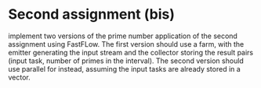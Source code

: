 # Second assignment (bis)

implement two versions of the prime number application of the second assignment using FastFLow. The first version should use a farm, with the emitter generating the input stream and the collector storing the result pairs (input task, number of primes in the interval). The second version should use parallel for instead, assuming the input tasks are already stored in a vector.
